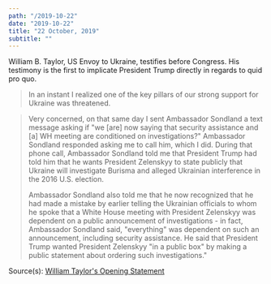 ```yaml
---
path: "/2019-10-22"
date: "2019-10-22"
title: "22 October, 2019"
subtitle: ""
---
```


William B. Taylor, US Envoy to Ukraine, testifies before Congress. His testimony is the first to implicate President Trump directly in regards to quid pro quo.

> In an instant I realized one of the key pillars of our strong support for Ukraine was threatened.

> Very concerned, on that same day I sent Ambassador Sondland a text message asking if "we [are] now saying that security assistance and [a] WH meeting are conditioned on investigations?" Ambassador Sondland responded asking me to call him, which I did. During that phone call, Ambassador Sondland told me that President Trump had told him that he wants President Zelenskyy to state publicly that Ukraine will investigate Burisma and alleged Ukrainian interference in the 2016 U.S. election.
>
> Ambassador Sondland also told me that he now recognized that he had made a mistake by earlier telling the Ukrainian officials to whom he spoke that a White House meeting with President Zelenskyy was dependent on a public announcement of investigations - in fact, Ambassador Sondland said, "everything" was dependent on such an announcement, including security assistance. He said that President Trump wanted President Zelenskyy "in a public box" by making a public statement about ordering such investigations."

<span class="sources">
Source(s): <a href="https://int.nyt.com/data/documenthelper/1911-taylor-opening-statement/71cb2f887efc7eb76629/optimized/full.pdf" target="_blank" rel="noopener noreferrer">William Taylor's Opening Statement</a>
</span>
